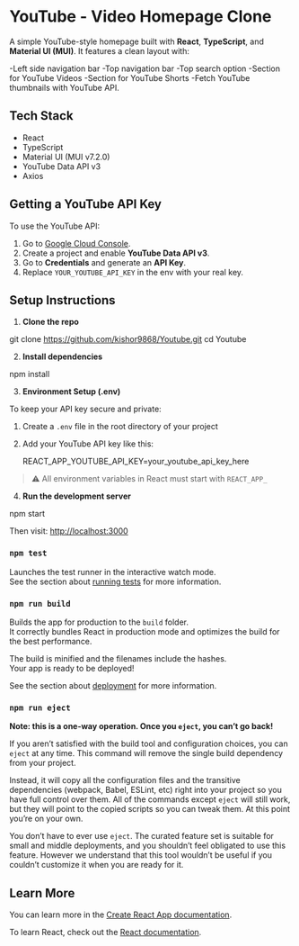 # YouTube - Video Homepage Clone

A simple YouTube-style homepage built with **React**, **TypeScript**, and **Material UI (MUI)**. It features a clean layout with:

-Left side navigation bar
-Top navigation bar
-Top search option
-Section for YouTube Videos
-Section for YouTube Shorts
-Fetch YouTube thumbnails with YouTube API.

## Tech Stack

- React
- TypeScript
- Material UI (MUI v7.2.0)
- YouTube Data API v3
- Axios

## Getting a YouTube API Key

To use the YouTube API:

1. Go to [Google Cloud Console](https://console.cloud.google.com/).
2. Create a project and enable **YouTube Data API v3**.
3. Go to **Credentials** and generate an **API Key**.
4. Replace `YOUR_YOUTUBE_API_KEY` in the env with your real key.


## Setup Instructions

1. **Clone the repo**

git clone https://github.com/kishor9868/Youtube.git 
cd Youtube

2. **Install dependencies**

npm install

3. **Environment Setup (.env)**

To keep your API key secure and private:

1. Create a `.env` file in the root directory of your project
2. Add your YouTube API key like this:
   
   REACT_APP_YOUTUBE_API_KEY=your_youtube_api_key_here

> ⚠️ All environment variables in React must start with `REACT_APP_`

4. **Run the development server**

npm start

Then visit: [http://localhost:3000](http://localhost:3000)

### `npm test`

Launches the test runner in the interactive watch mode.\
See the section about [running tests](https://facebook.github.io/create-react-app/docs/running-tests) for more information.

### `npm run build`

Builds the app for production to the `build` folder.\
It correctly bundles React in production mode and optimizes the build for the best performance.

The build is minified and the filenames include the hashes.\
Your app is ready to be deployed!

See the section about [deployment](https://facebook.github.io/create-react-app/docs/deployment) for more information.

### `npm run eject`

**Note: this is a one-way operation. Once you `eject`, you can’t go back!**

If you aren’t satisfied with the build tool and configuration choices, you can `eject` at any time. This command will remove the single build dependency from your project.

Instead, it will copy all the configuration files and the transitive dependencies (webpack, Babel, ESLint, etc) right into your project so you have full control over them. All of the commands except `eject` will still work, but they will point to the copied scripts so you can tweak them. At this point you’re on your own.

You don’t have to ever use `eject`. The curated feature set is suitable for small and middle deployments, and you shouldn’t feel obligated to use this feature. However we understand that this tool wouldn’t be useful if you couldn’t customize it when you are ready for it.

## Learn More

You can learn more in the [Create React App documentation](https://facebook.github.io/create-react-app/docs/getting-started).

To learn React, check out the [React documentation](https://reactjs.org/).

